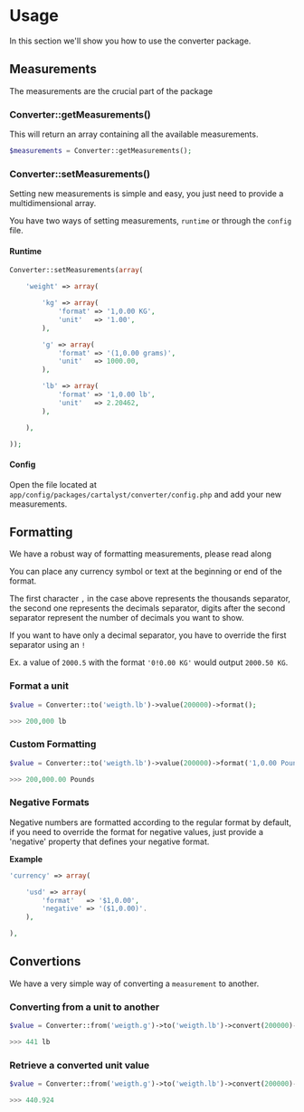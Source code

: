 # Usage

In this section we'll show you how to use the converter package.

## Measurements

The measurements are the crucial part of the package

### Converter::getMeasurements()

This will return an array containing all the available measurements.

```php
$measurements = Converter::getMeasurements();
```

### Converter::setMeasurements()

Setting new measurements is simple and easy, you just need to provide a multidimensional array.

You have two ways of setting measurements, `runtime` or through the `config` file.

#### Runtime

```php
Converter::setMeasurements(array(

	'weight' => array(

		'kg' => array(
			'format' => '1,0.00 KG',
			'unit'   => '1.00',
		),

		'g' => array(
			'format' => '(1,0.00 grams)',
			'unit'   => 1000.00,
		),

		'lb' => array(
			'format' => '1,0.00 lb',
			'unit'   => 2.20462,
		),

	),

));
```

#### Config

Open the file located at `app/config/packages/cartalyst/converter/config.php` and add your new measurements.

## Formatting

We have a robust way of formatting measurements, please read along

You can place any currency symbol or text at the beginning or end of the format.

The first character `,` in the case above represents the thousands separator, the second one represents the decimals separator, digits after the second separator represent the number of decimals you want to show.

If you want to have only a decimal separator, you have to override the first separator using an `!`

Ex. a value of `2000.5` with the format `'0!0.00 KG'` would output `2000.50 KG`.


### Format a unit

```php
$value = Converter::to('weigth.lb')->value(200000)->format();

>>> 200,000 lb
```

### Custom Formatting

```php
$value = Converter::to('weigth.lb')->value(200000)->format('1,0.00 Pounds');

>>> 200,000.00 Pounds
```

### Negative Formats

Negative numbers are formatted according to the regular format by default, if you need to override the format for negative values, just provide a 'negative' property that defines your negative format.

**Example**

```php
'currency' => array(

	'usd' => array(
		'format'   => '$1,0.00',
		'negative' => '($1,0.00)'.
	),

),
```

## Convertions

We have a very simple way of converting a `measurement` to another.

### Converting from a unit to another

```php
$value = Converter::from('weigth.g')->to('weigth.lb')->convert(200000)->format();

>>> 441 lb
```

### Retrieve a converted unit value

```php
$value = Converter::from('weigth.g')->to('weigth.lb')->convert(200000)->getValue();

>>> 440.924
```
